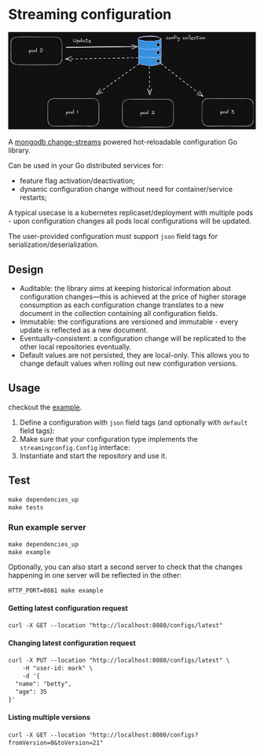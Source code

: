 # Streaming configuration

![](doc/img.png)

A [mongodb change-streams](https://www.mongodb.com/docs/manual/changeStreams/) powered hot-reloadable configuration Go library. 

Can be used in your Go distributed services for:

* feature flag activation/deactivation;
* dynamic configuration change without need for container/service restarts;

A typical usecase is a kubernetes replicaset/deployment with multiple pods - upon configuration changes all pods local configurations will be updated.

The user-provided configuration must support `json` field tags for serialization/deserialization.

## Design

* Auditable: the library aims at keeping historical information about configuration changes—this is achieved at the price of 
 higher storage consumption as each configuration change translates to a new document in the collection containing all configuration 
fields.
* Immutable: the configurations are versioned and immutable - every update is reflected as a new document.
* Eventually-consistent: a configuration change will be replicated to the other local repositories eventually.
* Default values are not persisted, they are local-only. This allows you to change default values
  when rolling out new configuration versions.

## Usage

checkout the [example](./example/server/main.go).

1. Define a configuration with `json` field tags (and optionally with `default` field tags):
2. Make sure that your configuration type implements the `streamingconfig.Config` interface:
3. Instantiate and start the repository and use it. 

## Test

```shell
make dependencies_up
make tests
```

### Run example server

```shell
make dependencies_up
make example
```

Optionally, you can also start a second server to check that the changes happening in one server will be reflected in the other:

```shell
HTTP_PORT=8081 make example
```

#### Getting latest configuration request
```shell
curl -X GET --location "http://localhost:8080/configs/latest"
```
#### Changing latest configuration request
```shell
curl -X PUT --location "http://localhost:8080/configs/latest" \
    -H "user-id: mark" \
    -d '{
  "name": "betty",
  "age": 35
}'
```
#### Listing multiple versions
```shell
curl -X GET --location "http://localhost:8080/configs?fromVersion=0&toVersion=21"
```
